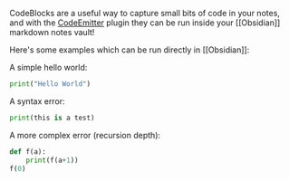 CodeBlocks are a useful way to capture small bits of code in your notes, and with the [CodeEmitter](https://github.com/mokeyish/obsidian-code-emitter) plugin they can be run inside your [[Obsidian]] markdown notes vault!

Here's some examples which can be run directly in [[Obsidian]]:

A simple hello world:
``` python
print("Hello World")
```

A syntax error:
``` python
print(this is a test)
```

A more complex error (recursion depth): 
``` python
def f(a):
	print(f(a+1))
f(0)
```
